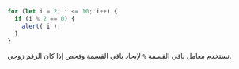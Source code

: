 

```js run demo
for (let i = 2; i <= 10; i++) {
  if (i % 2 == 0) {
    alert( i );
  }
}
```

نستخدم معامل باقي القسمة `%` لإيجاد باقي القسمة وفحص إذا كان الرقم زوجي.
